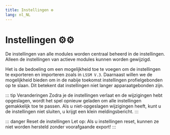 ```yaml
---
title: Instellingen ⚙️
lang: nl_NL
---
```


# Instellingen ⚙️:gear:

De instellingen van alle modules worden centraal beheerd in de instellingen. Alleen de instellingen van actieve modules kunnen worden gewijzigd.

Het is de bedoeling om een mogelijkheid toe te voegen om de instellingen te exporteren en importeren zoals in `LSSM V.3`.
Daarnaast willen we de mogelijkheid bieden om in de nabije toekomst instellingen profielgebonden op te slaan. Dit betekent dat instellingen niet langer apparaatgebonden zijn.

::: tip Veranderingen
Zodra je de instellingen verlaat en de wijzigingen hebt opgeslagen, wordt het spel opnieuw geladen om alle instellingen gemakkelijk toe te passen.
Als u niet-opgeslagen wijzigingen heeft, kunt u de instellingen niet sluiten, u krijgt een klein meldingsbericht.
:::

::: danger Reset de instellingen
Let op: Als u instellingen reset, kunnen ze niet worden hersteld zonder voorafgaande export!
:::
